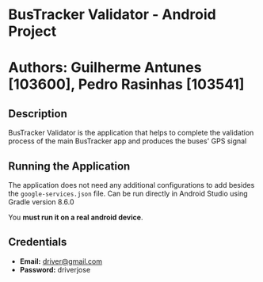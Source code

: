 # BusTracker Validator - Android Project
# Authors: Guilherme Antunes [103600], Pedro Rasinhas [103541]

## Description
BusTracker Validator is the application that helps to complete the validation process of the main BusTracker app and produces the buses' GPS signal

## Running the Application
The application does not need any additional configurations to add besides the ```google-services.json``` file. Can be run directly in Android Studio using Gradle version 8.6.0

You **must run it on a real android device**.

## Credentials
- **Email:** driver@gmail.com
- **Password:** driverjose